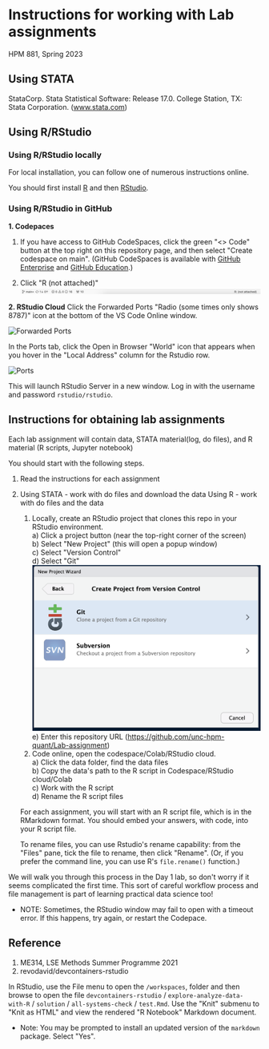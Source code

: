 # Instructions for working with Lab assignments

HPM 881, Spring 2023

## Using STATA
StataCorp. Stata Statistical Software: Release 17.0. College Station, TX: Stata Corporation.  (www.stata.com) 

## Using R/RStudio

### Using R/RStudio locally

For local installation, you can follow one of numerous instructions online.   

You should first install [R](https://cran.r-project.org) and then [RStudio](http://www.rstudio.com).


### Using R/RStudio in GitHub

**1. Codepaces**

1) If you have access to GitHub CodeSpaces, click the green "<> Code" button at the top right on this repository page, and then select "Create codespace on main". (GitHub CodeSpaces is available with [GitHub Enterprise](https://github.com/enterprise) and [GitHub Education](https://education.github.com/).)

2) Click "R (not attached)"
   ![codespace1.png](img/codespace1.png)


**2. RStudio Cloud**
Click the Forwarded Ports "Radio (some times only shows 8787)" icon at the bottom of the VS Code Online window.

![Forwarded Ports](img/forwarded_ports.png)

In the Ports tab, click the Open in Browser "World" icon that appears when you hover in the "Local Address" column for the Rstudio row.

![Ports](img/ports.png)

This will launch RStudio Server in a new window. Log in with the username and password `rstudio/rstudio`. 

## Instructions for obtaining lab assignments

Each lab assignment will contain data, STATA material(log, do files), and R material (R scripts, Jupyter notebook)

You should start with the following steps.

1.  Read the instructions for each assignment
2.  Using STATA - work with do files and download the data
    Using R -  work with do files and the data

    1) Locally, create an RStudio project that clones this repo in your RStudio environment.  
    a) Click a project button (near the top-right corner of the screen)  
    b) Select "New Project" (this will open a popup window)  
    c) Select "Version Control"  
    d) Select "Git"  ![R studio.png](img/R%20studio%201.png)
    e) Enter this repository URL (https://github.com/unc-hpm-quant/Lab-assignment)  
    2) Code online, open the codespace/Colab/RStudio cloud.  
    a) Click the data folder, find the data files  
    b) Copy the data's path to the R script in Codespace/RStudio cloud/Colab  
    c) Work with the R script  
    d) Rename the R script files

    For each assignment, you will start with an R script file, which is in the RMarkdown format.  You should embed your answers, with code, into your R script file.

    To rename files, you can use Rstudio's rename capability: from the "Files" pane, tick the file to rename, then click "Rename".  (Or, if you prefer the command line, you can use R's `file.rename()` function.)

We will walk you through this process in the Day 1 lab, so don't worry if it seems complicated the first time.  This sort of careful workflow process and file management is part of learning practical data science too!

* NOTE: Sometimes, the RStudio window may fail to open with a timeout error. If this happens, try again, or restart the Codepace.
## Reference
1. ME314, LSE Methods Summer Programme 2021
2. revodavid/devcontainers-rstudio

In RStudio, use the File menu to open the `/workspaces`, folder and then browse to open the file `devcontainers-rstudio` / `explore-analyze-data-with-R` / `solution` /  `all-systems-check` / `test.Rmd`. Use the "Knit" submenu to "Knit as HTML" and view the rendered "R Notebook" Markdown document.

* Note: You may be prompted to install an updated version of the `markdown` package. Select "Yes".

